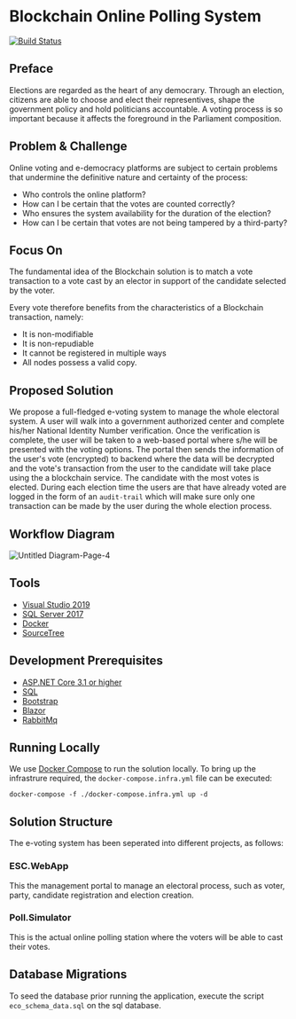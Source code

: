 # Blockchain Online Polling System

[![Build Status](https://travis-ci.org/joemccann/dillinger.svg?branch=master)](https://travis-ci.org/joemccann/dillinger)

## Preface
Elections are regarded as the heart of any democrary. Through an election, citizens are able to choose and elect their representives, shape the government policy and hold politicians
accountable. A voting process is so important because it affects the foreground in the Parliament composition.

## Problem & Challenge
Online voting and e-democracy platforms are subject to certain problems that undermine the definitive nature and certainty of the process:

- Who controls the online platform?
- How can I be certain that the votes are counted correctly?
- Who ensures the system availability for the duration of the election?
- How can I be certain that votes are not being tampered by a third-party?

## Focus On
The fundamental idea of the Blockchain solution is to match a vote transaction to a vote cast by an elector in support of the candidate selected by the voter.

Every vote therefore benefits from the characteristics of a Blockchain transaction, namely: 
- It is non-modifiable
- It is non-repudiable
- It cannot be registered in multiple ways
- All nodes possess a valid copy.

## Proposed Solution
We propose a full-fledged e-voting system to manage the whole electoral system.
A user will walk into a government authorized center and complete his/her National Identity Number verification. Once the verification is complete, the user will be taken to a web-based portal where s/he will be presented with the voting options. The portal then sends the information of the user's vote (encrypted) to backend where the data will be decrypted and the vote's transaction from the user to the candidate will take place using the a blockchain service. 
The candidate with the most votes is elected. 
During each election time the users are that have already voted are logged in the form of an `audit-trail` which will make sure only one transaction can be made by the user during the whole election process.

## Workflow Diagram

![Untitled Diagram-Page-4](https://user-images.githubusercontent.com/23207774/102358081-87d7ad80-3fc8-11eb-8cef-073ce5606170.png)

## Tools
- [Visual Studio 2019](https://visualstudio.microsoft.com/downloads/)
- [SQL Server 2017](https://www.microsoft.com/en-us/sql-server/sql-server-2017)
- [Docker](https://hub.docker.com/editions/community/docker-ce-desktop-windows)
- [SourceTree](https://www.sourcetreeapp.com/)

## Development Prerequisites 
- [ASP.NET Core 3.1 or higher](https://dotnet.microsoft.com/learn/aspnet/what-is-aspnet-core)
- [SQL](https://www.w3schools.com/sql/sql_intro.asp)
- [Bootstrap](https://getbootstrap.com/)
- [Blazor](https://dotnet.microsoft.com/apps/aspnet/web-apps/blazor)
- [RabbitMq](https://www.rabbitmq.com/)

## Running Locally
We use [Docker Compose](https://docs.docker.com/compose/) to run the solution locally. To bring up the infrastrure required, the `docker-compose.infra.yml` file can be executed:

```
docker-compose -f ./docker-compose.infra.yml up -d
```

## Solution Structure

The e-voting system has been seperated into different projects, as follows:

### ESC.WebApp
This the management portal to manage an electoral process, such as voter, party, candidate registration and election creation. 

### Poll.Simulator
This is the actual online polling station where the voters will be able to cast their votes.

## Database Migrations
To seed the database prior running the application, execute the script `eco_schema_data.sql` on the sql database.
